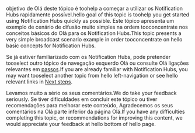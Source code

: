 
<span data-ttu-id="a3d97-101">objetivo de Olá deste tópico é toohelp a começar a utilizar os Notification Hubs rapidamente possível.</span><span class="sxs-lookup"><span data-stu-id="a3d97-101">hello goal of this topic is toohelp you get started using Notification Hubs quickly as possible.</span></span> <span data-ttu-id="a3d97-102">Este tópico apresenta um exemplo de cenário de difusão muito simples na ordem tooconcentrate nos conceitos básicos do Olá para os Notification Hubs.</span><span class="sxs-lookup"><span data-stu-id="a3d97-102">This topic presents a very simple broadcast scenario example in order tooconcentrate on hello basic concepts for Notification Hubs.</span></span>

<span data-ttu-id="a3d97-103">Se já estiver familiarizado com os Notification Hubs, pode pretender tooselect outro tópico de navegação esquerdo Olá ou consulte Olá ligações relevantes em [passos](#next-steps).</span><span class="sxs-lookup"><span data-stu-id="a3d97-103">If you are already familiar with Notification Hubs, you may want tooselect another topic from hello left-navigation or see hello relevant links in [Next steps](#next-steps).</span></span>

<span data-ttu-id="a3d97-104">Levamos muito a sério os seus comentários.</span><span class="sxs-lookup"><span data-stu-id="a3d97-104">We do take your feedback seriously.</span></span> <span data-ttu-id="a3d97-105">Se tiver dificuldades em concluir este tópico ou tiver recomendações para melhorar este conteúdo, Agradecemos os seus comentários na Olá parte inferior da página Olá.</span><span class="sxs-lookup"><span data-stu-id="a3d97-105">If you have any difficulties completing this topic, or recommendations for improving this content, we would appreciate your feedback at hello bottom of hello page.</span></span>

